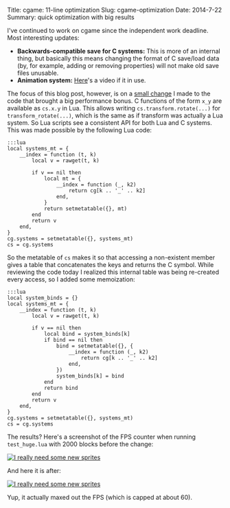 Title: cgame: 11-line optimization
Slug: cgame-optimization
Date: 2014-7-22
Summary: quick optimization with big results

I've continued to work on cgame since the independent work
deadline. Most interesting updates:

- **Backwards-compatible save for C systems:** This is more of an
  internal thing, but basically this means changing the format of C
  save/load data (by, for example, adding or removing properties) will
  not make old save files unusable.
- **Animation system:**
  [Here](https://www.youtube.com/watch?v=4LV8jJMeuRA)'s a video if it
  in use.

The focus of this blog post, however, is on a [small change](https://github.com/nikki93/cgame/commit/d2e0d17e344c02443c6139e0787490e1c2cf24d9)
I made to the code that brought a big performance bonus. C functions
of the form `x_y` are available as `cs.x.y` in Lua. This allows
writing `cs.transform.rotate(...)` for `transform_rotate(...)`, which
is the same as if transform was actually a Lua system. So Lua scripts
see a consistent API for both Lua and C systems. This was made
possible by the following Lua code:

    :::lua
    local systems_mt = {
        __index = function (t, k)
            local v = rawget(t, k)

            if v == nil then
                local mt = {
                    __index = function (_, k2)
                        return cg[k .. '_' .. k2]
                    end,
                }
                return setmetatable({}, mt)
            end
            return v
        end,
    }
    cg.systems = setmetatable({}, systems_mt)
    cs = cg.systems

So the metatable of `cs` makes it so that accessing a non-existent
member gives a table that concatenates the keys and returns the C
symbol. While reviewing the code today I realized this internal table
was being re-created every access, so I added some memoization:

    :::lua
    local system_binds = {}
    local systems_mt = {
        __index = function (t, k)
            local v = rawget(t, k)

            if v == nil then
                local bind = system_binds[k]
                if bind == nil then
                    bind = setmetatable({}, {
                        __index = function (_, k2)
                            return cg[k .. '_' .. k2]
                        end,
                    })
                    system_binds[k] = bind
                end
                return bind
            end
            return v
        end,
    }
    cg.systems = setmetatable({}, systems_mt)
    cs = cg.systems

The results? Here's a screenshot of the FPS counter when running
`test_huge.lua` with 2000 blocks before the change:

<a href="{filename}/images/cgame-optimization-before.png">
    <img class="screenshot" src="{filename}/images/cgame-optimization-before.png"
        alt="I really need some new sprites" />
</a>

And here it is after:

<a href="{filename}/images/cgame-optimization-after.png">
    <img class="screenshot" src="{filename}/images/cgame-optimization-after.png"
        alt="I really need some new sprites" />
</a>

Yup, it actually maxed out the FPS (which is capped at about 60).
